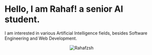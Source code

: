 # Hello, I am Rahaf! a senior AI student.
I am interested in various Artificial Intelligence fields, besides Software Engineering and Web Development.
<br>
<center><p><img src="https://github-readme-streak-stats.herokuapp.com/?user=Rahafzsh&" alt="Rahafzsh" /></p><center>


